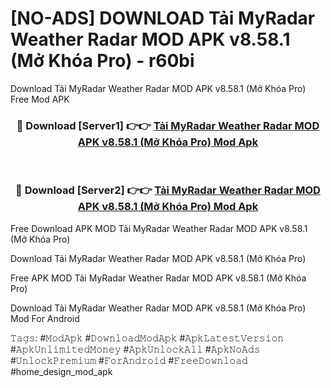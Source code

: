 # [NO-ADS] DOWNLOAD Tải MyRadar Weather Radar MOD APK v8.58.1 (Mở Khóa Pro) - r60bi
Download Tải MyRadar Weather Radar MOD APK v8.58.1 (Mở Khóa Pro) Free Mod APK

<div align="center">
<h3>🔴 Download [Server1] 👉👉 <a href="https://apk-comot.site?title=Tải_MyRadar_Weather_Radar_MOD_APK_v8.58.1_(Mở_Khóa_Pro)">Tải MyRadar Weather Radar MOD APK v8.58.1 (Mở Khóa Pro) Mod Apk</a></h3><br>

<h3>🔴 Download [Server2] 👉👉 <a href="https://apk-comot.site?title=Tải_MyRadar_Weather_Radar_MOD_APK_v8.58.1_(Mở_Khóa_Pro)">Tải MyRadar Weather Radar MOD APK v8.58.1 (Mở Khóa Pro) Mod Apk</a></h3>
</div>


Free Download APK MOD Tải MyRadar Weather Radar MOD APK v8.58.1 (Mở Khóa Pro)

Download Tải MyRadar Weather Radar MOD APK v8.58.1 (Mở Khóa Pro) 

Free APK MOD Tải MyRadar Weather Radar MOD APK v8.58.1 (Mở Khóa Pro) 

Download Tải MyRadar Weather Radar MOD APK v8.58.1 (Mở Khóa Pro) Mod For Android

𝚃𝚊𝚐𝚜: #𝙼𝚘𝚍𝙰𝚙𝚔 #𝙳𝚘𝚠𝚗𝚕𝚘𝚊𝚍𝙼𝚘𝚍𝙰𝚙𝚔 #𝙰𝚙𝚔𝙻𝚊𝚝𝚎𝚜𝚝𝚅𝚎𝚛𝚜𝚒𝚘𝚗 #𝙰𝚙𝚔𝚄𝚗𝚕𝚒𝚖𝚒𝚝𝚎𝚍𝙼𝚘𝚗𝚎𝚢 #𝙰𝚙𝚔𝚄𝚗𝚕𝚘𝚌𝚔𝙰𝚕𝚕 #𝙰𝚙𝚔𝙽𝚘𝙰𝚍𝚜 #𝚄𝚗𝚕𝚘𝚌𝚔𝙿𝚛𝚎𝚖𝚒𝚞𝚖 #𝙵𝚘𝚛𝙰𝚗𝚍𝚛𝚘𝚒𝚍 #𝙵𝚛𝚎𝚎𝙳𝚘𝚠𝚗𝚕𝚘𝚊𝚍 #home_design_mod_apk